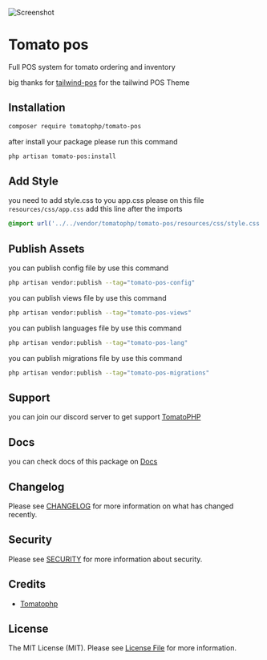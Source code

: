 ![Screenshot](https://github.com/tomatophp/tomato-ecommerce/blob/master/art/screenshot.png)

# Tomato pos

Full POS system for tomato ordering and inventory

big thanks for [tailwind-pos](https://github.com/emsifa/tailwind-pos) for the tailwind POS Theme

## Installation

```bash
composer require tomatophp/tomato-pos
```

after install your package please run this command

```bash
php artisan tomato-pos:install
```

## Add Style

you need to add style.css to you app.css please on this file `resources/css/app.css` add this line after the imports 

```css
@import url('../../vendor/tomatophp/tomato-pos/resources/css/style.css');
```

## Publish Assets

you can publish config file by use this command

```bash
php artisan vendor:publish --tag="tomato-pos-config"
```

you can publish views file by use this command

```bash
php artisan vendor:publish --tag="tomato-pos-views"
```

you can publish languages file by use this command

```bash
php artisan vendor:publish --tag="tomato-pos-lang"
```

you can publish migrations file by use this command

```bash
php artisan vendor:publish --tag="tomato-pos-migrations"
```

## Support

you can join our discord server to get support [TomatoPHP](https://discord.gg/VZc8nBJ3ZU)

## Docs

you can check docs of this package on [Docs](https://docs.tomatophp.com/plugins/tomato-pos)

## Changelog

Please see [CHANGELOG](CHANGELOG.md) for more information on what has changed recently.

## Security

Please see [SECURITY](SECURITY.md) for more information about security.

## Credits

- [Tomatophp](mailto:info@3x1.io)

## License

The MIT License (MIT). Please see [License File](LICENSE.md) for more information.
